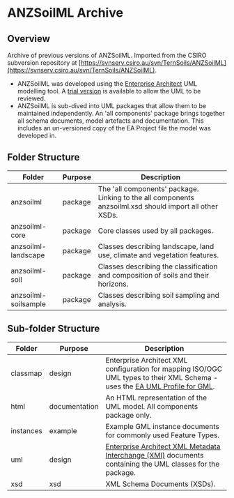 # ANZSoilML Archive

## Overview
Archive of previous versions of ANZSoilML. Imported from the CSIRO subversion repository at
[https://svnserv.csiro.au/svn/TernSoils/ANZSoilML](https://svnserv.csiro.au/svn/TernSoils/ANZSoilML).
- ANZSoilML was developed using the [Enterprise Architect](https://sparxsystems.com/) UML modelling tool. A
[trial version](https://sparxsystems.com/products/ea/trial/request.html) is available to allow the UML to be reviewed.
- ANZSoilML is sub-dived into UML packages that allow them to be maintained independently. An 'all components' package
brings together all schema documents, model artefacts and documentation. This includes an un-versioned copy of the EA
Project file the model was developed in.

## Folder Structure
| Folder | Purpose | Description |
| ------ | ------- | ----------- |
| anzsoilml | package | The 'all components' package. Linking to the all components anzsoilml.xsd should import all other XSDs. |
| anzsoilml-core | package | Core classes used by all packages. |
| anzsoilml-landscape | package | Classes describing landscape, land use, climate and vegetation features. |
| anzsoilml-soil | package | Classes describing the classification and composition of soils and their horizons. |
| anzsoilml-soilsample | package | Classes describing soil sampling and analysis. |

## Sub-folder Structure
| Folder | Purpose | Description |
| ------ | ------- | ----------- |
| classmap | design | Enterprise Architect XML configuration for mapping ISO/OGC UML types to their XML Schema - uses the [EA UML Profile for GML](https://sparxsystems.com/enterprise_architect_user_guide/14.0/domain_based_models/uml_profile_for_gml.html). |
| html | documentation | An HTML representation of the UML model. All components package only. |
| instances | example | Example GML instance documents for commonly used Feature Types. |
| uml | design | [Enterprise Architect XML Metadata Interchange (XMI)](https://sparxsystems.com/enterprise_architect_user_guide/14.0/model_publishing/importexport.html) documents containing the UML classes for the package. |
| xsd | xsd | XML Schema Documents (XSDs). |